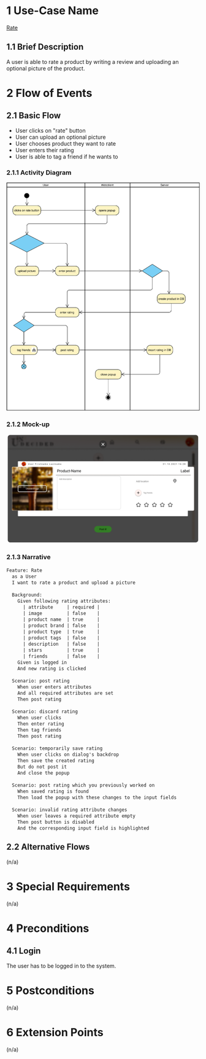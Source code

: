 # 1 Use-Case Name
[Rate](../SRS.md#3110-rate)

## 1.1 Brief Description
A user is able to rate a product by writing a review and uploading an optional picture of the product.

# 2 Flow of Events
## 2.1 Basic Flow
- User clicks on "rate" button
- User can upload an optional picture
- User chooses product they want to rate
- User enters their rating
- User is able to tag a friend if he wants to

### 2.1.1 Activity Diagram
![UC Activity Diagram](Rate.svg)

### 2.1.2 Mock-up
![](ADD-POST.png)

### 2.1.3 Narrative
```gherkin
Feature: Rate
  as a User
  I want to rate a product and upload a picture

  Background:
    Given following rating attributes:
      | attribute     | required |
      | image         | false    |
      | product name  | true     |
      | product brand | false    |
      | product type  | true     |
      | product tags  | false    |
      | description   | false    |
      | stars         | true     |
      | friends       | false    |
    Given is logged in
    And new rating is clicked

  Scenario: post rating
    When user enters attributes
    And all required attributes are set
    Then post rating

  Scenario: discard rating
    When user clicks
    Then enter rating
    Then tag friends
    Then post rating

  Scenario: temporarily save rating
    When user clicks on dialog's backdrop
    Then save the created rating
    But do not post it
    And close the popup

  Scenario: post rating which you previously worked on
    When saved rating is found
    Then load the popup with these changes to the input fields

  Scenario: invalid rating attribute changes
    When user leaves a required attribute empty
    Then post button is disabled
    And the corresponding input field is highlighted
```

## 2.2 Alternative Flows
(n/a)

# 3 Special Requirements
(n/a)

# 4 Preconditions
## 4.1 Login
The user has to be logged in to the system.

# 5 Postconditions
(n/a)

# 6 Extension Points
(n/a)
